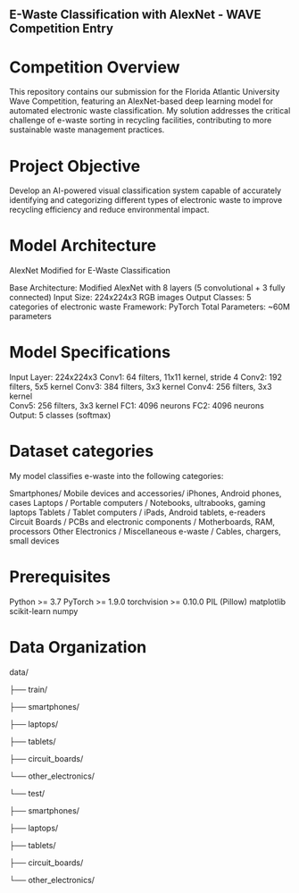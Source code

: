 ## E-Waste Classification with AlexNet - WAVE Competition Entry

# Competition Overview
This repository contains our submission for the Florida Atlantic University Wave Competition, featuring an AlexNet-based deep learning model for automated electronic waste classification. My solution addresses the critical challenge of e-waste sorting in recycling facilities, contributing to more sustainable waste management practices.

# Project Objective
Develop an AI-powered visual classification system capable of accurately identifying and categorizing different types of electronic waste to improve recycling efficiency and reduce environmental impact.

# Model Architecture
AlexNet Modified for E-Waste Classification

Base Architecture: Modified AlexNet with 8 layers (5 convolutional + 3 fully connected)
Input Size: 224x224x3 RGB images
Output Classes: 5 categories of electronic waste
Framework: PyTorch
Total Parameters: ~60M parameters

# Model Specifications
Input Layer: 224x224x3
Conv1: 64 filters, 11x11 kernel, stride 4
Conv2: 192 filters, 5x5 kernel
Conv3: 384 filters, 3x3 kernel
Conv4: 256 filters, 3x3 kernel  
Conv5: 256 filters, 3x3 kernel
FC1: 4096 neurons
FC2: 4096 neurons
Output: 5 classes (softmax)

# Dataset categories
My model classifies e-waste into the following categories:

Smartphones/ Mobile devices and accessories/ iPhones, Android phones, cases
Laptops / Portable computers / Notebooks, ultrabooks, gaming laptops
Tablets / Tablet computers / iPads, Android tablets, e-readers
Circuit Boards / PCBs and electronic components / Motherboards, RAM, processors
Other Electronics / Miscellaneous e-waste / Cables, chargers, small devices

# Prerequisites

Python >= 3.7
PyTorch >= 1.9.0
torchvision >= 0.10.0
PIL (Pillow)
matplotlib
scikit-learn
numpy

# Data Organization
data/

├── train/

  ├── smartphones/

  ├── laptops/

  ├── tablets/

  ├── circuit_boards/

  └── other_electronics/

└── test/

  ├── smartphones/
    
  ├── laptops/
    
  ├── tablets/
    
  ├── circuit_boards/
    
  └── other_electronics/
    

